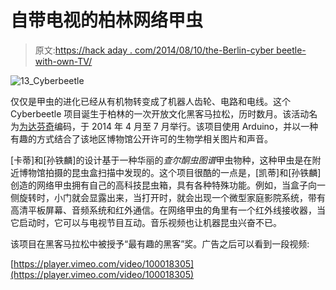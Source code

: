 # 自带电视的柏林网络甲虫

> 原文:[https://hack aday . com/2014/08/10/the-Berlin-cyber beetle-with-own-TV/](https://hackaday.com/2014/08/10/the-berlin-cyberbeetle-with-its-own-tv/)

![13_Cyberbeetle](../Images/d0bd32cdad643661c45935d8e522f3c5.png)

仅仅是甲虫的进化已经从有机物转变成了机器人齿轮、电路和电线。这个 Cyberbeetle 项目诞生于柏林的一次开放文化黑客马拉松，历时数月。该活动名为[为达芬奇](http://codingdavinci.de/)编码，于 2014 年 4 月至 7 月举行。该项目使用 Arduino，并以一种有趣的方式结合了该地区博物馆公开许可的生物学相关图片和声音。

[卡蒂]和[孙铁麟]的设计基于一种华丽的*查尔酮虫图谱*甲虫物种，这种甲虫是在附近博物馆拍摄的昆虫盒扫描中发现的。这个项目很酷的一点是，[凯蒂]和[孙铁麟]创造的网络甲虫拥有自己的高科技昆虫箱，具有各种特殊功能。例如，当盒子向一侧旋转时，小门就会显露出来，当打开时，就会出现一个微型家庭影院系统，带有高清平板屏幕、音频系统和红外通信。在网络甲虫的角里有一个红外线接收器，当它启动时，它可以与电视节目互动。音乐视频也让机器昆虫兴奋不已。

该项目在黑客马拉松中被授予“最有趣的黑客”奖。广告之后可以看到一段视频:

[https://player.vimeo.com/video/100018305](https://player.vimeo.com/video/100018305)
